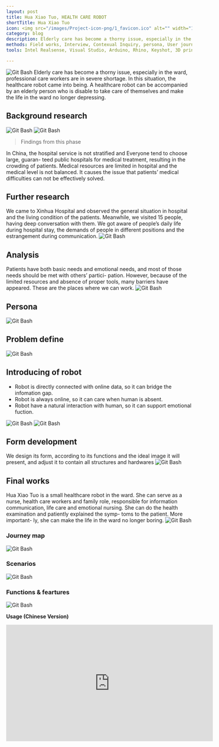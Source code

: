 ```yaml
---
layout: post
title: Hua Xiao Tuo, HEALTH CARE ROBOT
shortTitle: Hua Xiao Tuo
icon: <img src="/images/Project-icon-png/1_favicon.ico" alt="" width="100"/>
category: blog
description: Elderly care has become a thorny issue, especially in the ward, professional care workers are in severe shortage. In this situation, the healthcare robot came into being. A healthcare robot can be accompanied by an elderly person who is disable to take care of themselves and make the life in the ward no longer depressing.
methods: Field works, Interview, Contexual Inquiry, persona, User journey map, Usability Testing
tools: Intel Realsense, Visual Studio, Arduino, Rhino, Keyshot, 3D print

---
```

![Git Bash](images/HXT/HXT-img-01.jpg)
Elderly care has become a thorny issue, especially in the ward, professional care workers are in severe shortage. In this situation, the healthcare robot came into being.
A healthcare robot can be accompanied by an elderly person who is disable to take care of themselves and make the life in the ward no longer depressing.
## Background research
![Git Bash](images/HXT/HXT-img-02.svg)
![Git Bash](images/HXT/HXT-img-03.svg)
 > Findings from this phase
 
 In China, the hospital service is not stratified and Everyone tend to choose large, guaran-
teed public hospitals for medical treatment, resulting in the crowding of patients.
Medical resources are limited in hospital and the medical level is not balanced. It causes the issue that patients’ medical difficulties can not be effectively solved.
## Further research
We came to Xinhua Hospital and observed the general situation in hospital and the living condition of the patients. Meanwhile, we visited 15 people, having deep conversation with them.
We got aware of people’s daily life during hospital stay, the demands of people in different positions and the estrangement during communication.
![Git Bash](images/HXT/HXT-img-04.svg)
## Analysis
Patients have both basic needs and emotional needs, and most of those needs should be met with others’ partici- pation. However, because of the limited resources and absence of proper tools, many barriers have appeared. These are the places where we can work. 
![Git Bash](images/HXT/HXT-img-05.svg)
## Persona
![Git Bash](images/HXT/HXT-img-06.svg)
## Problem define
![Git Bash](images/HXT/HXT-img-07.svg)
## Introducing of robot
- Robot is directly connected with online data, so it can bridge the infomation gap.
- Robot is always online, so it can care when human is absent. 
- Robot have a natural interaction with human, so it can support emotional fuction. 
 
![Git Bash](images/HXT/HXT-img-09.jpg)
![Git Bash](images/HXT/HXT-img-10.svg)
## Form development
We design its form, according to its functions and the ideal image it will present, and adjust it to contain all structures and hardwares
![Git Bash](images/HXT/HXT-img-11.jpg)
## Final works
Hua Xiao Tuo is a small healthcare robot in the ward.
She can serve as a nurse, health care workers and family role, responsible for information communication, life care and emotional nursing.
She can do the health examination and patiently explained the symp- toms to the patient. More important- ly, she can make the life in the ward no longer boring.
![Git Bash](images/HXT/HXT-img-12.jpg)
### Journey map
![Git Bash](images/HXT/HXT-img-13.svg)
### Scenarios
![Git Bash](images/HXT/HXT-img-14.jpg)
### Functions & feartures
![Git Bash](images/HXT/HXT-img-15.jpg)

**Usage (Chinese Version)**

<iframe width="560" height="315" src="https://www.youtube.com/embed/vAYRGef-Oes?rel=0&amp;showinfo=0" frameborder="0" allow="autoplay; encrypted-media" allowfullscreen></iframe>
